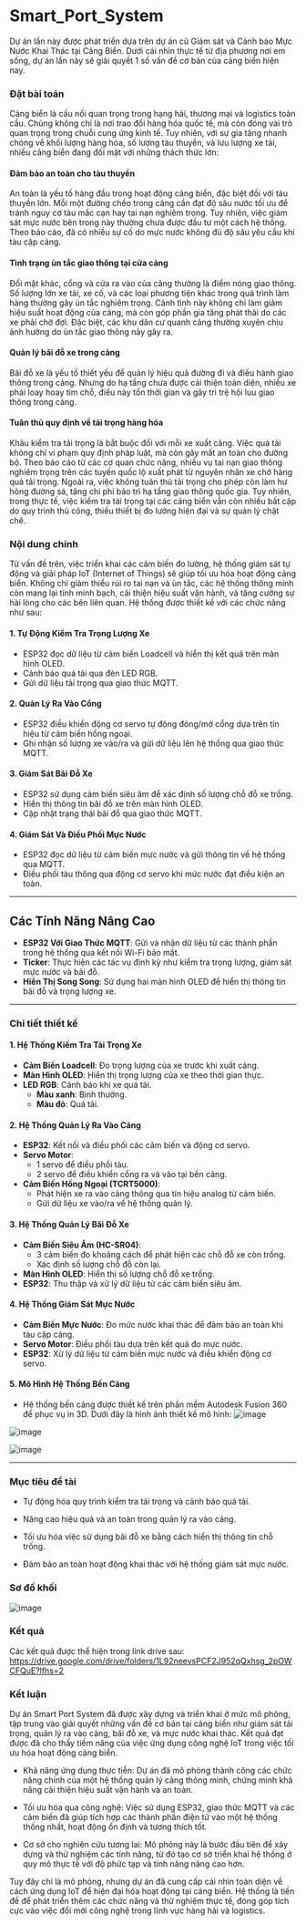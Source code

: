 # Smart_Port_System
Dự án lần này được phát triển dựa trên dự án cũ Giám sát và Cảnh báo Mực Nước Khai Thác tại Cảng Biển. Dưới cái nhìn thực tế từ địa phương nơi em sống, dự án lần này sẽ giải quyết 1 số vấn đề cơ bản của cảng biển hiện nay.

### Đặt bài toán
Cảng biển là cấu nối quan trọng trong hạng hải, thương mại và logistics toàn cầu. Chúng không chỉ là nơi trao đổi hàng hóa quốc tế, mà còn đóng vai trò quan trọng trong chuỗi cung ứng kinh tế. Tuy nhiên, với sự gia tăng nhanh chóng về khối lượng hàng hóa, số lượng tàu thuyền, và lưu lượng xe tải, nhiều cảng biển đang đối mặt với những thách thức lớn:

#### Đảm bảo an toàn cho tàu thuyền 

An toàn là yếu tố hàng đầu trong hoạt động cảng biển, đặc biệt đối với tàu thuyền lớn. Mỗi một đường chềo trong cảng cần đạt độ sâu nước tối ưu để tránh nguy cơ tàu mắc cạn hay tai nạn nghiêm trọng. Tuy nhiên, việc giám sát mực nước bên trong này thường chưa được đầu tư một cách hệ thống. Theo báo cáo, đã có nhiều sự cố do mực nước không đủ độ sâu yêu cầu khi tàu cập cảng.

#### Tình trạng ùn tắc giao thông tại cửa cảng 

Đối mặt khác, cổng và cửa ra vào của cảng thường là điểm nóng giao thông. Số lượng lớn xe tải, xe cố, và các loại phương tiện khác trong quá trình làm hàng thường gây ùn tắc nghiêm trọng. Cảnh tình này không chỉ làm giảm hiệu suất hoạt động của cảng, mà còn góp phần gia tăng phát thải do các xe phải chờ đợi. Đặc biệt, các khu dân cư quanh cảng thường xuyên chịu ảnh hưởng do ùn tắc giao thông này gây ra.

#### Quản lý bãi đỗ xe trong cảng

Bãi đỗ xe là yếu tố thiết yếu để quản lý hiệu quả đường đi và điều hành giao thông trong cảng. Nhưng do hạ tầng chưa được cải thiện toàn diện, nhiều xe phải loay hoay tìm chỗ, điều này tốn thời gian và gây trì trệ hội luu giao thông trong cảng.

#### Tuân thủ quy định về tải trọng hàng hóa

Khâu kiểm tra tải trọng là bắt buộc đối với mỗi xe xuất cảng. Việc quá tải không chỉ vi phạm quy định pháp luật, mà còn gây mất an toàn cho đường bộ. Theo báo cáo từ các cơ quan chức năng, nhiều vụ tai nạn giao thông nghiêm trọng trên các tuyến quốc lộ xuất phát từ nguyên nhân xe chở hàng quá tải trọng. Ngoài ra, việc không tuân thủ tải trọng cho phép còn làm hư hỏng đường sá, tăng chi phí bảo trì hạ tầng giao thông quốc gia. Tuy nhiên, trong thực tế, việc kiểm tra tải trọng tại các cảng biển vẫn còn nhiều bất cập do quy trình thủ công, thiếu thiết bị đo lường hiện đại và sự quản lý chặt chẽ.

### Nội dung chính

Từ vấn đề trên, việc triển khai các cảm biến đo lường, hệ thống giám sát tự động và giải pháp IoT (Internet of Things) sẽ giúp tối ưu hóa hoạt động cảng biển. Không chỉ giảm thiểu rủi ro tai nạn và ùn tắc, các hệ thống thông minh còn mang lại tính minh bạch, cải thiện hiệu suất vận hành, và tăng cường sự hài lòng cho các bên liên quan. Hệ thống được thiết kế với các chức năng như sau:
#### 1. **Tự Động Kiểm Tra Trọng Lượng Xe**
- ESP32 đọc dữ liệu từ cảm biến Loadcell và hiển thị kết quả trên màn hình OLED.
- Cảnh báo quá tải qua đèn LED RGB.
- Gửi dữ liệu tải trọng qua giao thức MQTT.

#### 2. **Quản Lý Ra Vào Cổng**
- ESP32 điều khiển động cơ servo tự động đóng/mở cổng dựa trên tín hiệu từ cảm biến hồng ngoại.
- Ghi nhận số lượng xe vào/ra và gửi dữ liệu lên hệ thống qua giao thức MQTT.

#### 3. **Giám Sát Bãi Đỗ Xe**
- ESP32 sử dụng cảm biến siêu âm để xác định số lượng chỗ đỗ xe trống.
- Hiển thị thông tin bãi đỗ xe trên màn hình OLED.
- Cập nhật trạng thái bãi đỗ qua giao thức MQTT.

#### 4. **Giám Sát Và Điều Phối Mực Nước**
- ESP32 đọc dữ liệu từ cảm biến mực nước và gửi thông tin về hệ thống qua MQTT.
- Điều phối tàu thông qua động cơ servo khi mức nước đạt điều kiện an toàn.

---

## Các Tính Năng Nâng Cao
- **ESP32 Với Giao Thức MQTT**: Gửi và nhận dữ liệu từ các thành phần trong hệ thống qua kết nối Wi-Fi bảo mật.
- **Ticker**: Thực hiện các tác vụ định kỳ như kiểm tra trọng lượng, giám sát mực nước và bãi đỗ.
- **Hiển Thị Song Song**: Sử dụng hai màn hình OLED để hiển thị thông tin bãi đỗ và trọng lượng xe.

---
### Chi tiết thiết kế
#### 1. **Hệ Thống Kiểm Tra Tải Trọng Xe**
- **Cảm Biến Loadcell**: Đo trọng lượng của xe trước khi xuất cảng.
- **Màn Hình OLED**: Hiển thị trọng lượng của xe theo thời gian thực.
- **LED RGB**: Cảnh báo khi xe quá tải. 
  - **Màu xanh**: Bình thường.
  - **Màu đỏ**: Quá tải.

#### 2. **Hệ Thống Quản Lý Ra Vào Cảng**
- **ESP32**: Kết nối và điều phối các cảm biến và động cơ servo.
- **Servo Motor**: 
  - 1 servo để điều phối tàu.
  - 2 servo để điều khiển cổng ra và vào tại bến cảng.
- **Cảm Biến Hồng Ngoại (TCRT5000)**: 
  - Phát hiện xe ra vào cảng thông qua tín hiệu analog từ cảm biến.
  - Gửi dữ liệu xe vào/ra về hệ thống quản lý.

#### 3. **Hệ Thống Quản Lý Bãi Đỗ Xe**
- **Cảm Biến Siêu Âm (HC-SR04)**: 
  - 3 cảm biến đo khoảng cách để phát hiện các chỗ đỗ xe còn trống.
  - Xác định số lượng chỗ đỗ còn lại.
- **Màn Hình OLED**: Hiển thị số lượng chỗ đỗ xe trống.
- **ESP32**: Thu thập và xử lý dữ liệu từ các cảm biến siêu âm.

#### 4. **Hệ Thống Giám Sát Mực Nước**
- **Cảm Biến Mực Nước**: Đo mức nước khai thác để đảm bảo an toàn khi tàu cập cảng.
- **Servo Motor**: Điều phối tàu dựa trên kết quả đo mực nước.
- **ESP32**: Xử lý dữ liệu từ cảm biến mực nước và điều khiển động cơ servo.

#### 5. **Mô Hình Hệ Thống Bến Cảng**
- Hệ thống bến cảng được thiết kế trên phần mềm Autodesk Fusion 360 để phục vụ in 3D. Dưới đây là hình ảnh thiết kế mô hình:
![image](https://github.com/user-attachments/assets/120494c2-b689-411a-b629-d49b6a4ffd55)

![image](https://github.com/user-attachments/assets/33434b31-2fbb-406c-b241-3ede7cefb5c6)

![image](https://github.com/user-attachments/assets/ca9e93b6-0e93-4f52-95f2-7495dda2804a)

---
### Mục tiêu đề tài

- Tự động hóa quy trình kiểm tra tải trọng và cảnh báo quá tải.

- Nâng cao hiệu quả và an toàn trong quản lý ra vào cảng.

- Tối ưu hóa việc sử dụng bãi đỗ xe bằng cách hiển thị thông tin chỗ trống.

- Đảm bảo an toàn hoạt động khai thác với hệ thống giám sát mực nước.
### Sơ đồ khối

![image](https://github.com/user-attachments/assets/252601b4-f142-4801-a04d-c2c0d107fdb6)

### Kết quả

Các kết quả được thể hiện trong link drive sau: https://drive.google.com/drive/folders/1L92neevsPCF2J952qQxhsg_2pOWCFQuE?lfhs=2

### Kết luận
Dự án Smart Port System đã được xây dựng và triển khai ở mức mô phỏng, tập trung vào giải quyết những vấn đề cơ bản tại cảng biển như giám sát tải trọng, quản lý ra vào cảng, bãi đỗ xe, và mực nước khai thác. Kết quả đạt được đã cho thấy tiềm năng của việc ứng dụng công nghệ IoT trong việc tối ưu hóa hoạt động cảng biển.

- Khả năng ứng dụng thực tiễn: Dự án đã mô phỏng thành công các chức năng chính của một hệ thống quản lý cảng thông minh, chứng minh khả năng cải thiện hiệu suất vận hành và an toàn.

- Tối ưu hóa qua công nghệ: Việc sử dụng ESP32, giao thức MQTT và các cảm biến đã giúp tích hợp các thành phần điện tử vào một hệ thống thống nhất, hoạt động ổn định và tương thích tốt.

- Cơ sở cho nghiên cứu tương lai: Mô phỏng này là bước đầu tiên để xây dựng và thử nghiệm các tính năng, từ đó tạo cơ sở triển khai hệ thống ở quy mô thực tế với độ phức tạp và tính năng nâng cao hơn.

Tuy đây chỉ là mô phỏng, nhưng dự án đã cung cấp cái nhìn toàn diện về cách ứng dụng IoT để hiện đại hóa hoạt động tại cảng biển. Hệ thống là tiền đề để phát triển thêm các chức năng và thử nghiệm thực tế, đóng góp tích cực vào việc đổi mới công nghệ trong lĩnh vực hàng hải và logistics.
